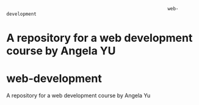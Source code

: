 
                                                               web-development
A repository for a web development course by Angela YU
=======
# web-development
A repository for a web development course by Angela Yu

